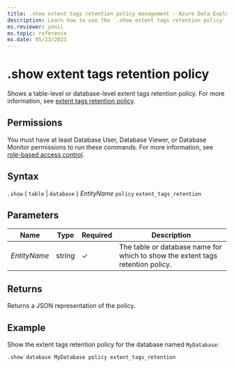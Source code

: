 ```yaml
---
title: .show extent tags retention policy management - Azure Data Explorer
description: Learn how to use the `.show extent tags retention policy` command to show the extent tags' retention policy on a table or database-level.
ms.reviewer: yonil
ms.topic: reference
ms.date: 05/23/2023
---
```

# .show extent tags retention policy

Shows a table-level or database-level extent tags retention policy. For more information, see [extent tags retention policy](extent-tags-retention-policy.md).

## Permissions

You must have at least Database User, Database Viewer, or Database Monitor permissions to run these commands. For more information, see [role-based access control](access-control/role-based-access-control.md).

## Syntax

`.show`  ( `table` | `database` ) *EntityName* `policy` `extent_tags_retention`

## Parameters

|Name|Type|Required|Description|
|--|--|--|--|
|*EntityName*|string|&check;|The table or database name for which to show the extent tags retention policy.|

## Returns

Returns a JSON representation of the policy.

## Example

Show the extent tags retention policy for the database named `MyDatabase`:

```kusto
.show database MyDatabase policy extent_tags_retention
```
